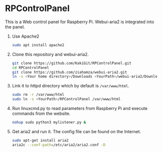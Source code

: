 # RPControlPanel

This is a Web control panel for Raspberry Pi. Webui-aria2 is integrated into the panel.

1. Use Apache2

    ```bash
    sudo apt install apache2
    ```

2. Clone this repository and webui-aria2.

    ```bash
    git clone https://github.com/KakiGit/RPControlPanel.git
    cd RPControlPanel
    git clone https://github.com/ziahamza/webui-aria2.git
    ln -s <Your home directory>/Downloads <YourPath>/webui-aria2/Downloads
    ```

3. Link it to httpd directory which by default is `/var/www/html`.

    ```bash
    sudo rm -r /var/www/html
    sudo ln -s <YourPath>/RPControlPanel /var/www/html
    ```

4. Run linuxcmd.py to read parameters from Raspberry Pi and execute commands from the website.

    ```bash
    nohup sudo python3 mylistener.py &
    ```
5. Get aria2 and run it. The config file can be found on the Internet.

   ```bash
   sudo apt-get install aria2
   aria2c --conf-path=/etc/aria2/aria2.conf -D
   ```
